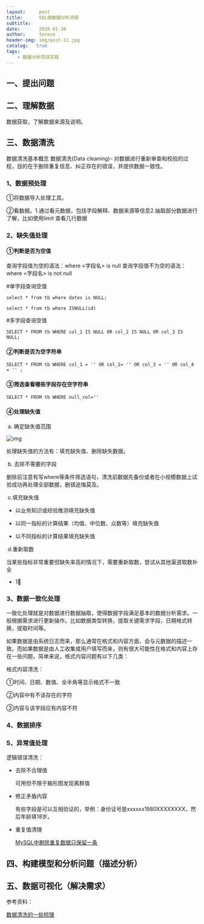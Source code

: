 ```yaml
---
layout:     post
title:      SQL做数据分析流程
subtitle:   
date:       2020-01-30 
author:     terese
header-img: img/post-11.jpg
catalog:   true
tags:
    - 数据分析项目实践
---
```


## 一、提出问题

## 二、理解数据

数据获取，了解数据来源及说明。

## 三、数据清洗

数据清洗基本概念 数据清洗(Data cleaning)– 对数据进行重新审查和校验的过程，目的在于删除重复信息、纠正存在的错误，并提供数据一致性。

### 1、数据预处理

①将数据导入处理工具。

②看数据。1.通过看元数据，包括字段解释、数据来源等信息2.抽取部分数据进行了解，比如使用limit 查看几行数据

### 2、缺失值处理

#### ①判断是否为空值

查询字段值为空的语法：where <字段名> is null
查询字段值不为空的语法：where <字段名> is not null

#单字段查询空值

``select * from tb where dates is NULL;``

```select * from tb where ISNULL(id)```

#多字段查询空值

```SELECT * FROM tb WHERE col_1 IS NULL OR col_2 IS NULL OR col_3 IS NULL;```

#### ②判断是否为空字符串

```SELECT * FROM tb WHERE col_1 = '' OR col_2= '' OR col_3 = '' OR col_4 = '' ;``` 

#### ③筛选查看哪些字段存在空字符串

```SELECT * FROM tb WHERE null_col=''```

#### ④处理缺失值

​     a. 确定缺失值范围



![img](https://tva1.sinaimg.cn/large/00831rSTgy1gdmc6mkv91j30k00b9q3b.jpg)

处理缺失值的方法有：填充缺失值、删除缺失数据。

​	b. 去除不需要的字段

删除前注意有写where等条件筛选语句，清洗前数据先备份或者在小规模数据上试验成功再处理全部数据，删错追悔莫及。

​	c.填充缺失值

- 以业务知识或经验推测填充缺失值

-  以同一指标的计算结果（均值、中位数、众数等）填充缺失值

-  以不同指标的计算结果填充缺失值

​    d.重新取数

当某些指标非常重要但缺失率高的情况下，需要重新取数，尝试从其他渠道取数补全

- 1⃣️

### 3、数据一致化处理

一致化处理就是对数据进行数据抽取，使得数据字段满足基本的数据分析需求。一般根据需求进行更新操作。比如数据类型转换，提取关键需求字段，日期格式转换，提取时间等。

如果数据是由系统日志而来，那么通常在格式和内容方面，会与元数据的描述一致。而如果数据是由人工收集或用户填写而来，则有很大可能性在格式和内容上存在一些问题，简单来说，格式内容问题有以下几类：

格式内容清洗：

①时间、日期、数值、全半角等显示格式不一致

②内容中有不该存在的字符

③内容与该字段应有内容不符

### 4、数据排序

### 5、异常值处理

逻辑错误清洗：

- 去除不合理值

  可用但不限于箱形图发现离群值

- 修正矛盾内容

  有些字段是可以互相验证的，举例：身份证号是xxxxxx1980XXXXXXXX，然后年龄填18岁。

- 重复值清理

  [MySQL中删除重复数据只保留一条](https://blog.csdn.net/u014723529/article/details/51218638)

## 四、构建模型和分析问题（描述分析）

## 五、数据可视化（解决需求）



参考资料：

[数据清洗的一些梳理](https://zhuanlan.zhihu.com/p/20571505)

